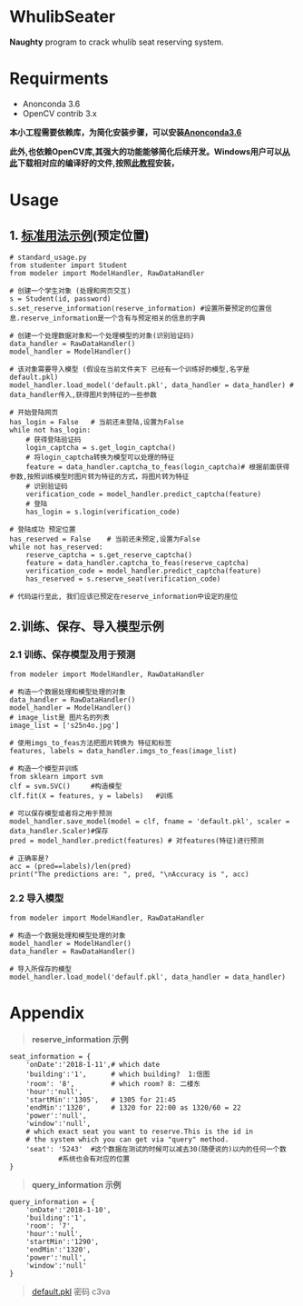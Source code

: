 # WhulibSeater

**Naughty** program to crack whulib seat reserving system.
# Requirments
* Anonconda 3.6
* OpenCV contrib 3.x 

**本小工程需要依赖库，为简化安装步骤，可以安装[Anonconda3.6](https://www.anaconda.com/download/)**

**此外,也依赖OpenCV库,其强大的功能能够简化后续开发。Windows用户可以[从此](https://www.lfd.uci.edu/~gohlke/pythonlibs/#opencv)下载相对应的编译好的文件,按照[此教程](https://www.solarianprogrammer.com/2016/09/17/install-opencv-3-with-python-3-on-windows/)安装，**
# Usage
## 1. [标准用法示例](https://github.com/JinlongLi2016/WhulibSeater/blob/master/standard_usage.py)(预定位置)
	# standard_usage.py
	from studenter import Student
	from modeler import ModelHandler, RawDataHandler
	
	# 创建一个学生对象 (处理和网页交互)
	s = Student(id, password)
	s.set_reserve_information(reserve_information) #设置所要预定的位置信息.reserve_information是一个含有与预定相关的信息的字典
	
	# 创建一个处理数据对象和一个处理模型的对象(识别验证码)
	data_handler = RawDataHandler()
	model_handler = ModelHandler()

	# 该对象需要导入模型 (假设在当前文件夹下 已经有一个训练好的模型,名字是default.pkl)
	model_handler.load_model('default.pkl', data_handler = data_handler) # data_handler传入,获得图片到特征的一些参数
	
	# 开始登陆网页
	has_login = False 	# 当前还未登陆,设置为False
	while not has_login:	
		# 获得登陆验证码
		login_captcha = s.get_login_captcha()
		# 将login_captcha转换为模型可以处理的特征
		feature = data_handler.captcha_to_feas(login_captcha)# 根据前面获得参数,按照训练模型时图片转为特征的方式，将图片转为特征
		# 识别验证码
		verification_code = model_handler.predict_captcha(feature)	
		# 登陆
		has_login = s.login(verification_code)
	
	# 登陆成功 预定位置
	has_reserved = False	# 当前还未预定,设置为False
	while not has_reserved:
		reserve_captcha = s.get_reserve_captcha()
		feature = data_handler.captcha_to_feas(reserve_captcha)
		verification_code = model_handler.predict_captcha(feature)
		has_reserved = s.reserve_seat(verification_code)

	# 代码运行至此, 我们应该已预定在reserve_information中设定的座位

## 2.训练、保存、导入模型示例
### 2.1 训练、保存模型及用于预测
	from modeler import ModelHandler, RawDataHandler
	
	# 构造一个数据处理和模型处理的对象
	data_handler = RawDataHandler()
	model_handler = ModelHandler()
	# image_list是 图片名的列表
	image_list = ['s25n4o.jpg']
	
	# 使用imgs_to_feas方法把图片转换为 特征和标签
	features, labels = data_handler.imgs_to_feas(image_list)
	
	# 构造一个模型并训练
	from sklearn import svm
	clf = svm.SVC()		#构造模型
	clf.fit(X = features, y = labels)	#训练
	
	# 可以保存模型或者将之用于预测
	model_handler.save_model(model = clf, fname = 'default.pkl', scaler = data_handler.Scaler)#保存
	pred = model_handler.predict(features) # 对features(特征)进行预测
	
	# 正确率是?
	acc = (pred==labels)/len(pred)
	print("The predictions are: ", pred, "\nAccuracy is ", acc)

### 2.2 导入模型
	from modeler import ModelHandler, RawDataHandler
	
	# 构造一个数据处理和模型处理的对象
	model_handler = ModelHandler()
	data_handler = RawDataHandler()
	
	# 导入所保存的模型
	model_handler.load_model('defaulf.pkl', data_handler = data_handler)

# Appendix
> **reserve_information 示例**

	seat_information = {
		'onDate':'2018-1-11',# which date 
		'building':'1',      # which building?  1:信图
		'room': '8',         # which room? 8: 二楼东
		'hour':'null',
		'startMin':'1305',   # 1305 for 21:45 
		'endMin':'1320',     # 1320 for 22:00 as 1320/60 = 22
		'power':'null',
		'window':'null',
		# which exact seat you want to reserve.This is the id in
		# the system which you can get via "query" method. 
		'seat': '5243'  #这个数据在测试的时候可以减去30(随便说的)以内的任何一个数
				#系统也会有对应的位置
	}

> **query_information 示例**

	query_information = {
		'onDate':'2018-1-10',
		'building':'1',
		'room': '7',
		'hour':'null',
		'startMin':'1290',
		'endMin':'1320',
		'power':'null',
		'window':'null'
	}

> [default.pkl](https://pan.baidu.com/s/1pLZGTAV)  密码 c3va